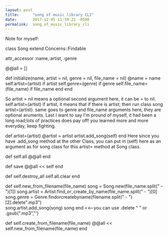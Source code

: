 ```yaml
---
layout: post
title:      "song of music library CLI"
date:       2017-12-05 11:59:21 -0500
permalink:  song_of_music_library_cli
---
```


Note for myself: 

 class Song
  extend Concerns::Findable

  attr_accessor :name,:artist, :genre

  @@all = []

 def initialize(name, artist = nil, genre = nil, file_name = nil)
     @name = name
    self.artist=(artist) if artist
    self.genre=(genre) if genre
    self.file_name=(file_name) if file_name
  end
 end 

So artist = nil means a optional second argument here, it can be = to nil. 
self.artist=(artist) if artist, it means that if there is artist; then run class song artist=(artist).
same goes to genre and file_name arguments here, they are optional aruments.
Last I want to say I'm pround of myself, it had been a long road;lots of practices does pay off! you learned more and more everyday, keep fighting. 

  def artist=(artist)
    @artist = artist
    artist.add_song(self)
  end
Here since you have .add_song method at the other Class, you can put in (self) here as an argument as for song class for this artist= method at Song class.

 def self.all
    @@all
  end

  def save
    @@all << self
  end

  def self.destroy_all
    self.all.clear
  end

  def self.new_from_filename(file_name)
      song = Song.new(file_name.split(" - ")[1])
      song.artist = Artist.find_or_create_by_name(file_name.split(" - ")[0]
	   song.genre = Genre.findorcreatebyname(filename.split(" - ")[2].delete".mp3")  
	  song.artist.add_song(song)
    song
    end
<<--you can use .delete " " or .gsub(".mp3","')
	
  def self.create_from_filename(file_name)
    @@all << self.new_from_filename(file_name)
  end

